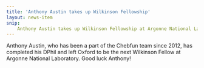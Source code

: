 ```yaml
---
title: 'Anthony Austin takes up Wilkinson Fellowship'
layout: news-item
snip:
    Anthony Austin takes up Wilkinson Fellowship at Argonne National Laboratory
---
```


Anthony Austin, who has been a part of the Chebfun
team since 2012, has completed his DPhil and left Oxford
to be the next Wilkinson Fellow at Argonne National
Laboratory.  Good luck Anthony!
